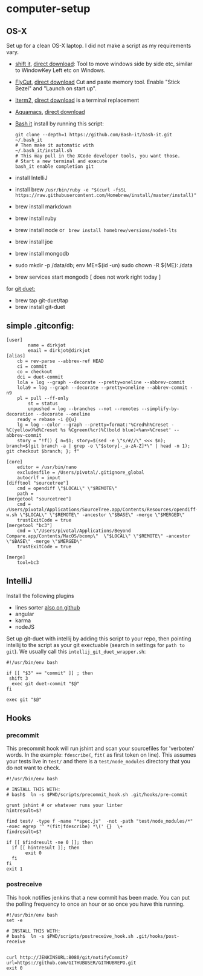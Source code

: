 # computer-setup


## OS-X

Set up for a clean OS-X laptop.  I did not make a script as my
requirements vary.

- [shift it](https://github.com/fikovnik/ShiftIt),
[direct download](https://github.com/fikovnik/ShiftIt/releases/download/version-1.6.3/ShiftIt-1.6.3.zip): Tool to move
windows side by side etc, similar to
WindowKey Left etc on Windows.
- [FlyCut](https://github.com/TermiT/Flycut/), [direct download](https://github.com/TermiT/Flycut/releases/download/1.8.2/Flycut.app.1.8.2.zip) Cut and paste memory tool.   Enable "Stick Bezel"  and "Launch on start up".  

- [Iterm2](https://iterm2.com/),  [direct download](https://iterm2.com/downloads/stable/iTerm2-3_0_10.zip) is a terminal replacement 

- [Aquamacs](http://aquamacs.org/), [direct download](http://aquamacs.org/download-release.shtml)

- [Bash it](https://github.com/Bash-it/bash-it) install by running this script: 
  ```
  git clone --depth=1 https://github.com/Bash-it/bash-it.git ~/.bash_it
  # Then make it automatic with 
  ~/.bash_it/install.sh
  # This may pull in the XCode developer tools, you want those.  
  # Start a new terminal and execute 
  bash_it enable completion git
  ```
    

- install IntelliJ
- install brew `/usr/bin/ruby -e "$(curl -fsSL https://raw.githubusercontent.com/Homebrew/install/master/install)"`
- brew install markdown
- brew install ruby
- brew install node   or ` brew install homebrew/versions/node4-lts`
- brew install joe

- brew install mongodb
- sudo mkdir -p /data/db; env ME=$(id -un) sudo chown -R  ${ME}: /data
- brew services start mongodb  [ does not work right today ]


for [git duet:](https://github.com/git-duet/git-duet)
- brew tap git-duet/tap
- brew install git-duet


## simple .gitconfig:
```
[user]
        name = dirkjot
        email = dirkjot@dirkjot
[alias]
	cb = rev-parse --abbrev-ref HEAD
	ci = commit
	co = checkout
	dci = duet-commit
	lola = log --graph --decorate --pretty=oneline --abbrev-commit
	lola9 = log --graph --decorate --pretty=oneline --abbrev-commit -n9
	pl = pull --ff-only
        st = status
        unpushed = log --branches --not --remotes --simplify-by-decoration --decorate --oneline
	ready = rebase -i @{u}
	lg = log --color --graph --pretty=format:'%Cred%h%Creset -%C(yellow)%d%Creset %s %Cgreen(%cr)%C(bold blue)<%an>%Creset' --abbrev-commit
	story = "!f() { n=$1; story=$(sed -e \"s/#//\" <<< $n); branch=$(git branch -a | grep -o \"$story[-_a-zA-Z]*\" | head -n 1); git checkout $branch; }; f"
	
[core]
	editor = /usr/bin/nano
	excludesfile = /Users/pivotal/.gitignore_global
	autocrlf = input
[difftool "sourcetree"]
	cmd = opendiff \"$LOCAL\" \"$REMOTE\"
	path =
[mergetool "sourcetree"]
	cmd = /Users/pivotal/Applications/SourceTree.app/Contents/Resources/opendiff-w.sh \"$LOCAL\" \"$REMOTE\" -ancestor \"$BASE\" -merge \"$MERGED\"
	trustExitCode = true
[mergetool "bc3"]
	cmd = \"/Users/pivotal/Applications/Beyond Compare.app/Contents/MacOS/bcomp\"  \"$LOCAL\" \"$REMOTE\" -ancestor \"$BASE\" -merge \"$MERGED\"
	trustExitCode = true

[merge]
    tool=bc3
```



## IntelliJ

Install the following plugins
- lines sorter [also on github](https://github.com/syllant/idea-plugin-linessorter)
- angular
- karma
- nodeJS

Set up git-duet with intellij by adding this script to your repo, then pointing intellij to the script as your git exectuable (search in settings for `path to git`). We usually call this `intellij_git_duet_wrapper.sh`:

```
#!/usr/bin/env bash

if [[ "$3" == "commit" ]] ; then
 shift 3
  exec git duet-commit "$@"
fi

exec git "$@"
```


## Hooks

### precommit

This precommit hook will run jshint and scan your sourcefiles for 'verboten' words.  In the example: `fdescribe(`, `fit(` as first token on line).  This assumes your tests live in `test/` and there is a `test/node_modules` directory that you do not want to check.  

```
#!/usr/bin/env bash

# INSTALL THIS WITH:
# bash$  ln -s $PWD/scripts/precommit_hook.sh .git/hooks/pre-commit

grunt jshint # or whatever runs your linter
hintresult=$?

find test/ -type f -name "*spec.js"  -not -path "test/node_modules/*" -exec egrep '^ *(fit|fdescribe) *\(' {}  \+
findresult=$?

if [[ $findresult -ne 0 ]]; then
  if [[ hintresult ]]; then
       exit 0
  fi
fi
exit 1

```

### postreceive
This hook notifies jenkins that a new commit has been made.  You can put the polling frequency to once an hour or so once you have this running. 

```
#!/usr/bin/env bash
set -e

# INSTALL THIS WITH:
# bash$  ln -s $PWD/scripts/postreceive_hook.sh .git/hooks/post-receive


curl http://JENKINSURL:8080/git/notifyCommit?url=https://github.com/GITHUBUSER/GITHUBREPO.git
exit 0

```




